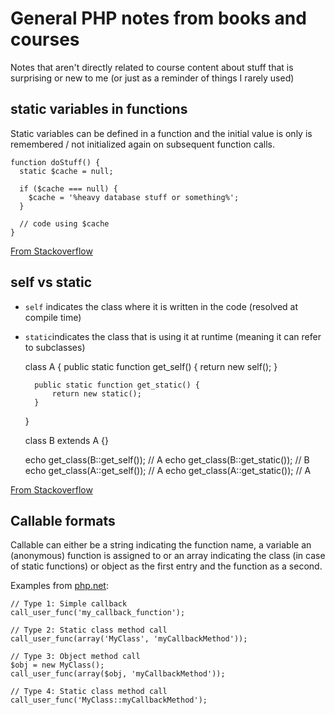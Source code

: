# General PHP notes from books and courses

Notes that aren't directly related to course content about stuff that is surprising or new to me (or just as a reminder of things I rarely used)

## static variables in functions

Static variables can be defined in a function and the initial value is only is remembered / not initialized again on subsequent function calls.

    function doStuff() {
      static $cache = null;

      if ($cache === null) {
        $cache = '%heavy database stuff or something%';
      }

      // code using $cache
    }

[From Stackoverflow](https://stackoverflow.com/questions/6188994/static-keyword-inside-function)


## self vs static

- `self` indicates the class where it is written in the code (resolved at compile time)
- `static`indicates the class that is using it at runtime (meaning it can refer to subclasses)


    class A {
        public static function get_self() {
            return new self();
        }

        public static function get_static() {
            return new static();
        }
    }

    class B extends A {}

    echo get_class(B::get_self());  // A
    echo get_class(B::get_static()); // B
    echo get_class(A::get_self()); // A
    echo get_class(A::get_static()); // A

[From Stackoverflow](https://stackoverflow.com/questions/5197300/new-self-vs-new-static/5197655)

## Callable formats

Callable can either be a string indicating the function name, a variable an (anonymous) function is assigned to or an array indicating the class (in case of static functions) or object as the first entry and the function as a second.

Examples from [php.net](https://www.php.net/manual/en/language.types.callable.php):

    // Type 1: Simple callback
    call_user_func('my_callback_function');

    // Type 2: Static class method call
    call_user_func(array('MyClass', 'myCallbackMethod'));

    // Type 3: Object method call
    $obj = new MyClass();
    call_user_func(array($obj, 'myCallbackMethod'));

    // Type 4: Static class method call
    call_user_func('MyClass::myCallbackMethod');